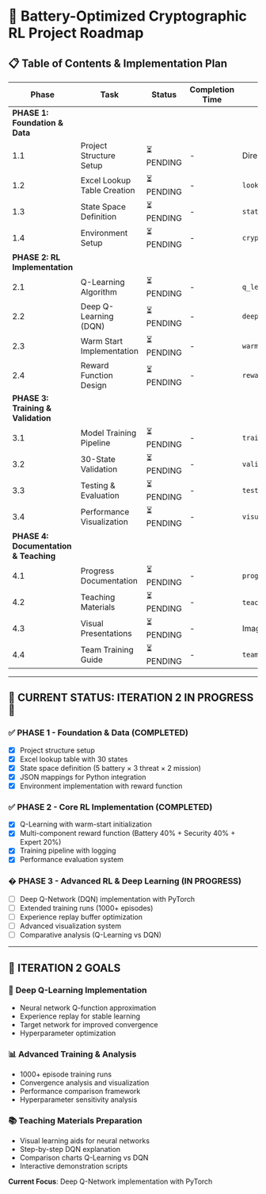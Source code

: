 # 🚀 Battery-Optimized Cryptographic RL Project Roadmap

## 📋 Table of Contents & Implementation Plan

| Phase | Task | Status | Completion Time | Files Created |
|-------|------|--------|----------------|---------------|
| **PHASE 1: Foundation & Data** | | | | |
| 1.1 | Project Structure Setup | ⏳ PENDING | - | Directory structure |
| 1.2 | Excel Lookup Table Creation | ⏳ PENDING | - | `lookup_table.xlsx` |
| 1.3 | State Space Definition | ⏳ PENDING | - | `state_space.py` |
| 1.4 | Environment Setup | ⏳ PENDING | - | `crypto_environment.py` |
| **PHASE 2: RL Implementation** | | | | |
| 2.1 | Q-Learning Algorithm | ⏳ PENDING | - | `q_learning.py` |
| 2.2 | Deep Q-Learning (DQN) | ⏳ PENDING | - | `deep_q_learning.py` |
| 2.3 | Warm Start Implementation | ⏳ PENDING | - | `warm_start.py` |
| 2.4 | Reward Function Design | ⏳ PENDING | - | `reward_system.py` |
| **PHASE 3: Training & Validation** | | | | |
| 3.1 | Model Training Pipeline | ⏳ PENDING | - | `train_models.py` |
| 3.2 | 30-State Validation | ⏳ PENDING | - | `validation.py` |
| 3.3 | Testing & Evaluation | ⏳ PENDING | - | `test_evaluation.py` |
| 3.4 | Performance Visualization | ⏳ PENDING | - | `visualizations.py` |
| **PHASE 4: Documentation & Teaching** | | | | |
| 4.1 | Progress Documentation | ⏳ PENDING | - | `progress.md` |
| 4.2 | Teaching Materials | ⏳ PENDING | - | `teaching/` folder |
| 4.3 | Visual Presentations | ⏳ PENDING | - | Images & diagrams |
| 4.4 | Team Training Guide | ⏳ PENDING | - | `team_guide.md` |

---

## 🎯 **CURRENT STATUS: ITERATION 2 IN PROGRESS** 🔄

### ✅ **PHASE 1 - Foundation & Data (COMPLETED)**
- [x] Project structure setup
- [x] Excel lookup table with 30 states
- [x] State space definition (5 battery × 3 threat × 2 mission)
- [x] JSON mappings for Python integration
- [x] Environment implementation with reward function

### ✅ **PHASE 2 - Core RL Implementation (COMPLETED)**
- [x] Q-Learning with warm-start initialization
- [x] Multi-component reward function (Battery 40% + Security 40% + Expert 20%)
- [x] Training pipeline with logging
- [x] Performance evaluation system

### � **PHASE 3 - Advanced RL & Deep Learning (IN PROGRESS)**
- [ ] Deep Q-Network (DQN) implementation with PyTorch
- [ ] Extended training runs (1000+ episodes)
- [ ] Experience replay buffer optimization
- [ ] Advanced visualization system
- [ ] Comparative analysis (Q-Learning vs DQN)

---

## 🎯 **ITERATION 2 GOALS**

### 🧠 **Deep Q-Learning Implementation**
- Neural network Q-function approximation
- Experience replay for stable learning
- Target network for improved convergence
- Hyperparameter optimization

### 📊 **Advanced Training & Analysis**
- 1000+ episode training runs
- Convergence analysis and visualization
- Performance comparison framework
- Hyperparameter sensitivity analysis

### 📚 **Teaching Materials Preparation**
- Visual learning aids for neural networks
- Step-by-step DQN explanation
- Comparison charts Q-Learning vs DQN
- Interactive demonstration scripts

**Current Focus**: Deep Q-Network implementation with PyTorch
